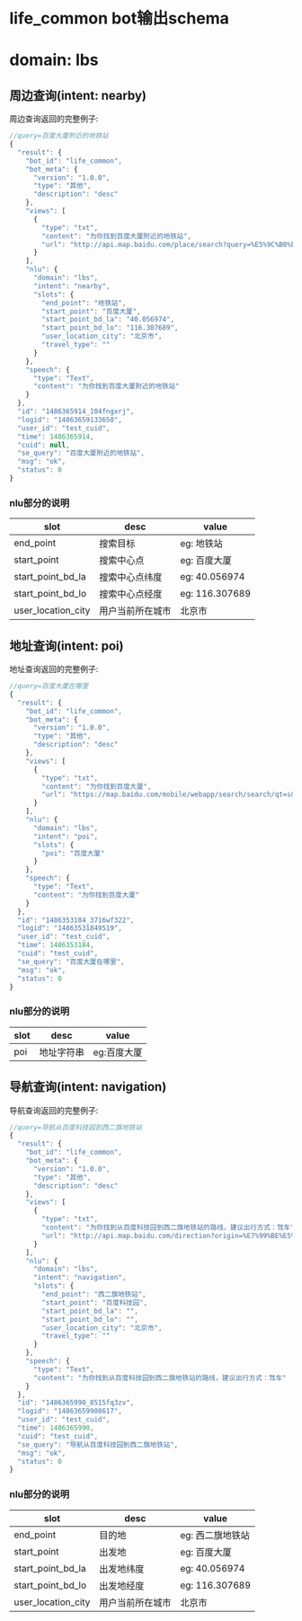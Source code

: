 # life_common bot输出schema

# domain: lbs

## 周边查询(intent: nearby)
周边查询返回的完整例子:
```javascript
//query=百度大厦附近的地铁站
{
  "result": {
    "bot_id": "life_common",
    "bot_meta": {
      "version": "1.0.0",
      "type": "其他",
      "description": "desc"
    },
    "views": [
      {
        "type": "txt",
        "content": "为你找到百度大厦附近的地铁站",
        "url": "http://api.map.baidu.com/place/search?query=%E5%9C%B0%E9%93%81%E7%AB%99&location=40.056974%2C116.307689&coord_type=bd09ll&radius=1000&region=%E5%8C%97%E4%BA%AC%E5%B8%82&output=html&src=dumi"
      }
    ],
    "nlu": {
      "domain": "lbs",
      "intent": "nearby",
      "slots": {
        "end_point": "地铁站",
        "start_point": "百度大厦",
        "start_point_bd_la": "40.056974",
        "start_point_bd_lo": "116.307689",
        "user_location_city": "北京市",
        "travel_type": ""
      }
    },
    "speech": {
      "type": "Text",
      "content": "为你找到百度大厦附近的地铁站"
    }
  },
  "id": "1486365914_104fngxrj",
  "logid": "14863659133650",
  "user_id": "test_cuid",
  "time": 1486365914,
  "cuid": null,
  "se_query": "百度大厦附近的地铁站",
  "msg": "ok",
  "status": 0
}
```
### nlu部分的说明

| slot               | desc     | value          |
| ------------------ | -------- | -------------- |
| end_point          | 搜索目标     | eg: 地铁站        |
| start_point        | 搜索中心点    | eg: 百度大厦       |
| start_point_bd_la  | 搜索中心点纬度  | eg: 40.056974  |
| start_point_bd_lo  | 搜索中心点经度  | eg: 116.307689 |
| user_location_city | 用户当前所在城市 | 北京市            |


## 地址查询(intent: poi)
地址查询返回的完整例子:
```javascript
//query=百度大厦在哪里
{
  "result": {
    "bot_id": "life_common",
    "bot_meta": {
      "version": "1.0.0",
      "type": "其他",
      "description": "desc"
    },
    "views": [
      {
        "type": "txt",
        "content": "为你找到百度大厦",
        "url": "https://map.baidu.com/mobile/webapp/search/search/qt=s&wd=%E7%99%BE%E5%BA%A6%E5%A4%A7%E5%8E%A6&c=131/?third_party=uri_api"
      }
    ],
    "nlu": {
      "domain": "lbs",
      "intent": "poi",
      "slots": {
        "poi": "百度大厦"
      }
    },
    "speech": {
      "type": "Text",
      "content": "为你找到百度大厦"
    }
  },
  "id": "1486353184_3716wf322",
  "logid": "14863531849519",
  "user_id": "test_cuid",
  "time": 1486353184,
  "cuid": "test_cuid",
  "se_query": "百度大厦在哪里",
  "msg": "ok",
  "status": 0
}
```
### nlu部分的说明

| slot | desc  | value   |
| ---- | ----- | ------- |
| poi  | 地址字符串 | eg:百度大厦 |


## 导航查询(intent: navigation)

导航查询返回的完整例子:
```javascript
//query=导航从百度科技园到西二旗地铁站
{
  "result": {
    "bot_id": "life_common",
    "bot_meta": {
      "version": "1.0.0",
      "type": "其他",
      "description": "desc"
    },
    "views": [
      {
        "type": "txt",
        "content": "为你找到从百度科技园到西二旗地铁站的路线，建议出行方式：驾车",
        "url": "http://api.map.baidu.com/direction?origin=%E7%99%BE%E5%BA%A6%E7%A7%91%E6%8A%80%E5%9B%AD&destination=%E8%A5%BF%E4%BA%8C%E6%97%97%E5%9C%B0%E9%93%81%E7%AB%99&mode=transit&region=%E5%8C%97%E4%BA%AC%E5%B8%82&output=html&src=dumi"
      }
    ],
    "nlu": {
      "domain": "lbs",
      "intent": "navigation",
      "slots": {
        "end_point": "西二旗地铁站",
        "start_point": "百度科技园",
        "start_point_bd_la": "",
        "start_point_bd_lo": "",
        "user_location_city": "北京市",
        "travel_type": ""
      }
    },
    "speech": {
      "type": "Text",
      "content": "为你找到从百度科技园到西二旗地铁站的路线，建议出行方式：驾车"
    }
  },
  "id": "1486365990_8515fq3zv",
  "logid": "14863659908617",
  "user_id": "test_cuid",
  "time": 1486365990,
  "cuid": "test_cuid",
  "se_query": "导航从百度科技园到西二旗地铁站",
  "msg": "ok",
  "status": 0
}
```
### nlu部分的说明

| slot               | desc     | value          |
| ------------------ | -------- | -------------- |
| end_point          | 目的地      | eg: 西二旗地铁站     |
| start_point        | 出发地      | eg: 百度大厦       |
| start_point_bd_la  | 出发地纬度    | eg: 40.056974  |
| start_point_bd_lo  | 出发地经度    | eg: 116.307689 |
| user_location_city | 用户当前所在城市 | 北京市            |